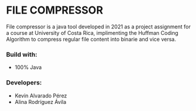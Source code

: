 # FILE COMPRESSOR
File compressor is a java tool developed in 2021 as a project assignment for a course at University of Costa Rica, implimenting the Huffman Coding Algorithm to compress regular file content into binarie and vice versa.

### Build with:
- 100% Java

### Developers:
- Kevin Alvarado Pérez
- Alina Rodríguez Ávila
